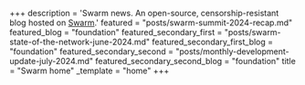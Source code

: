 +++
description = 'Swarm news. An open-source, censorship-resistant blog hosted on [Swarm](https://www.ethswarm.org/ "Swarm").'
featured = "posts/swarm-summit-2024-recap.md"
featured_blog = "foundation"
featured_secondary_first = "posts/swarm-state-of-the-network-june-2024.md"
featured_secondary_first_blog = "foundation"
featured_secondary_second = "posts/monthly-development-update-july-2024.md"
featured_secondary_second_blog = "foundation"
title = "Swarm home"
_template = "home"
+++
